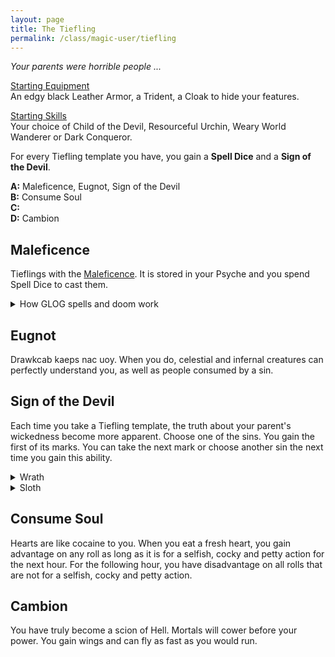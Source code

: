 ```yaml
---
layout: page
title: The Tiefling
permalink: /class/magic-user/tiefling
---
```


_Your parents were horrible people ..._

<ins>Starting Equipment</ins><br>
An edgy black Leather Armor, a Trident, a Cloak to hide your features.

<ins>Starting Skills</ins><br>
Your choice of Child of the Devil, Resourceful Urchin, Weary World Wanderer or Dark Conqueror.

For every Tiefling template you have, you gain a **Spell Dice** and a **Sign of the Devil**.

**A:** Maleficence, Eugnot, Sign of the Devil<br>
**B:** Consume Soul<br>
**C:** <br>
**D:** Cambion<br>

## Maleficence
Tieflings with the [Maleficence](/2020/11/13/maleficence/). It is stored in your Psyche and you spend Spell Dice to cast them.

<details markdown="1">
<summary>How GLOG spells and doom work</summary>
<ins>Spell Dice (SD)</ins><br>
You get 1 per Tiefling template. They are D6s.

Whenever you cast a spell, you choose how many SD to invest into it. The result of the spell depends on the number of [dice] and their [sum].

If a SD rolls a 1, 2 or 3, you don’t lose it. Otherwise, you lose it until you get a night of sleep. You can’t cast without SD.

Every time you roll doubles you get closer to *Catastrophe*.

<ins>Catastrophe</ins><br>
Every time you roll doubles you gain 1 *Doom Point*. Every time you gain a _Doom Point_, roll a D20. If you roll equal to or below your doom score, you trigger a [catastrophe](/list/spell-catastrophe).
</details>

## Eugnot
Drawkcab kaeps nac uoy. When you do, celestial and infernal creatures can perfectly understand you, as well as people consumed by a sin.

## Sign of the Devil
Each time you take a Tiefling template, the truth about your parent's wickedness become more apparent. Choose one of the sins. You gain the first of its marks. You can take the next mark or choose another sin the next time you gain this ability.

<details markdown="1">
<summary>Wrath</summary>
1. _Your parents commited a violent murder. They felt no remorse._ You have two horns on your head. You can split the damage of Maleficence into as many targets in range as you like.
2. _You were born after after your parents went on a rempage, killing dozens of innocents._ Blood constantly drips from your hands. You know the [Red Hands of Wrath](/2020/11/12/red-hands-of-wrath/) spell.
3. _Your parents were genocidal conquerors and committed countless horrors._ Your eyes become pure flame. You know the [Detonate Corpse](/2020/11/13/detonate-corpse/) spell.
4. _You are the spawn of an infernal general of the legions of Hell._ Your flesh shrinks over your face, revealing your skull. You can see in a room which creature (including yourself and your friends) has the least amount of HP. You inflict maximum damage against them.
</details>

<details markdown="1">
<summary>Sloth</summary>
1. _Your siblings all died of neglect before you were born._ Your skin is a weird color. You resist the damage type inflicted by your maleficence
</details>

## Consume Soul
Hearts are like cocaine to you. When you eat a fresh heart, you gain advantage on any roll as long as it is for a selfish, cocky and petty action for the next hour. For the following hour, you have disadvantage on all rolls that are not for  a selfish, cocky and petty action.

## Cambion
You have truly become a scion of Hell. Mortals will cower before your power. You gain wings and can fly as fast as you would run.
